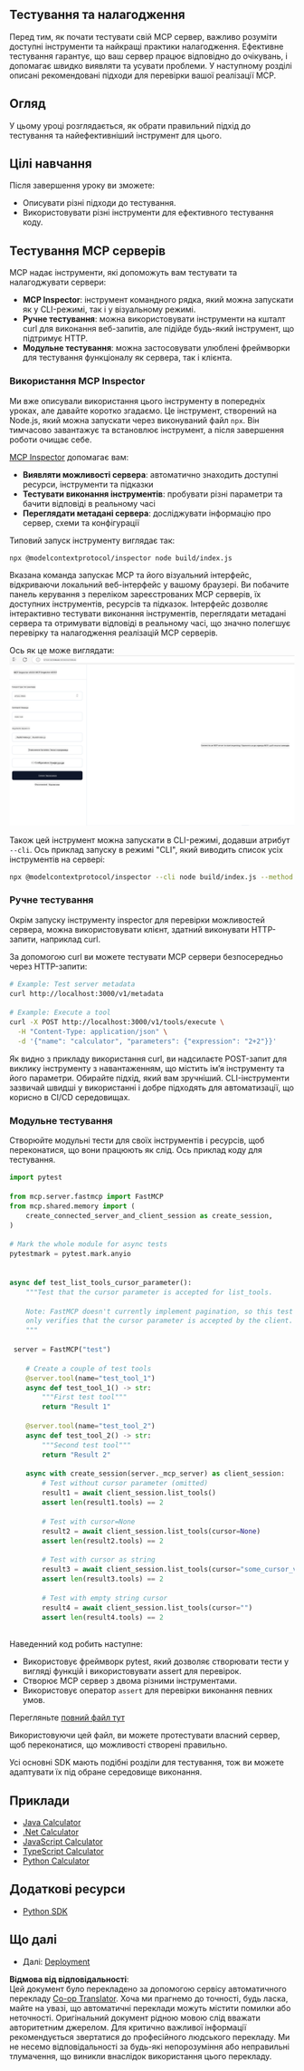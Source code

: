 <!--
CO_OP_TRANSLATOR_METADATA:
{
  "original_hash": "4e34e34e84f013e73c7eaa6d09884756",
  "translation_date": "2025-07-13T22:05:07+00:00",
  "source_file": "03-GettingStarted/08-testing/README.md",
  "language_code": "uk"
}
-->
## Тестування та налагодження

Перед тим, як почати тестувати свій MCP сервер, важливо розуміти доступні інструменти та найкращі практики налагодження. Ефективне тестування гарантує, що ваш сервер працює відповідно до очікувань, і допомагає швидко виявляти та усувати проблеми. У наступному розділі описані рекомендовані підходи для перевірки вашої реалізації MCP.

## Огляд

У цьому уроці розглядається, як обрати правильний підхід до тестування та найефективніший інструмент для цього.

## Цілі навчання

Після завершення уроку ви зможете:

- Описувати різні підходи до тестування.
- Використовувати різні інструменти для ефективного тестування коду.

## Тестування MCP серверів

MCP надає інструменти, які допоможуть вам тестувати та налагоджувати сервери:

- **MCP Inspector**: інструмент командного рядка, який можна запускати як у CLI-режимі, так і у візуальному режимі.
- **Ручне тестування**: можна використовувати інструменти на кшталт curl для виконання веб-запитів, але підійде будь-який інструмент, що підтримує HTTP.
- **Модульне тестування**: можна застосовувати улюблені фреймворки для тестування функціоналу як сервера, так і клієнта.

### Використання MCP Inspector

Ми вже описували використання цього інструменту в попередніх уроках, але давайте коротко згадаємо. Це інструмент, створений на Node.js, який можна запускати через виконуваний файл `npx`. Він тимчасово завантажує та встановлює інструмент, а після завершення роботи очищає себе.

[MCP Inspector](https://github.com/modelcontextprotocol/inspector) допомагає вам:

- **Виявляти можливості сервера**: автоматично знаходить доступні ресурси, інструменти та підказки
- **Тестувати виконання інструментів**: пробувати різні параметри та бачити відповіді в реальному часі
- **Переглядати метадані сервера**: досліджувати інформацію про сервер, схеми та конфігурації

Типовий запуск інструменту виглядає так:

```bash
npx @modelcontextprotocol/inspector node build/index.js
```

Вказана команда запускає MCP та його візуальний інтерфейс, відкриваючи локальний веб-інтерфейс у вашому браузері. Ви побачите панель керування з переліком зареєстрованих MCP серверів, їх доступних інструментів, ресурсів та підказок. Інтерфейс дозволяє інтерактивно тестувати виконання інструментів, переглядати метадані сервера та отримувати відповіді в реальному часі, що значно полегшує перевірку та налагодження реалізацій MCP серверів.

Ось як це може виглядати: ![Inspector](../../../../translated_images/connect.141db0b2bd05f096fb1dd91273771fd8b2469d6507656c3b0c9df4b3c5473929.uk.png)

Також цей інструмент можна запускати в CLI-режимі, додавши атрибут `--cli`. Ось приклад запуску в режимі "CLI", який виводить список усіх інструментів на сервері:

```sh
npx @modelcontextprotocol/inspector --cli node build/index.js --method tools/list
```

### Ручне тестування

Окрім запуску інструменту inspector для перевірки можливостей сервера, можна використовувати клієнт, здатний виконувати HTTP-запити, наприклад curl.

За допомогою curl ви можете тестувати MCP сервери безпосередньо через HTTP-запити:

```bash
# Example: Test server metadata
curl http://localhost:3000/v1/metadata

# Example: Execute a tool
curl -X POST http://localhost:3000/v1/tools/execute \
  -H "Content-Type: application/json" \
  -d '{"name": "calculator", "parameters": {"expression": "2+2"}}'
```

Як видно з прикладу використання curl, ви надсилаєте POST-запит для виклику інструменту з навантаженням, що містить ім’я інструменту та його параметри. Обирайте підхід, який вам зручніший. CLI-інструменти зазвичай швидші у використанні і добре підходять для автоматизації, що корисно в CI/CD середовищах.

### Модульне тестування

Створюйте модульні тести для своїх інструментів і ресурсів, щоб переконатися, що вони працюють як слід. Ось приклад коду для тестування.

```python
import pytest

from mcp.server.fastmcp import FastMCP
from mcp.shared.memory import (
    create_connected_server_and_client_session as create_session,
)

# Mark the whole module for async tests
pytestmark = pytest.mark.anyio


async def test_list_tools_cursor_parameter():
    """Test that the cursor parameter is accepted for list_tools.

    Note: FastMCP doesn't currently implement pagination, so this test
    only verifies that the cursor parameter is accepted by the client.
    """

 server = FastMCP("test")

    # Create a couple of test tools
    @server.tool(name="test_tool_1")
    async def test_tool_1() -> str:
        """First test tool"""
        return "Result 1"

    @server.tool(name="test_tool_2")
    async def test_tool_2() -> str:
        """Second test tool"""
        return "Result 2"

    async with create_session(server._mcp_server) as client_session:
        # Test without cursor parameter (omitted)
        result1 = await client_session.list_tools()
        assert len(result1.tools) == 2

        # Test with cursor=None
        result2 = await client_session.list_tools(cursor=None)
        assert len(result2.tools) == 2

        # Test with cursor as string
        result3 = await client_session.list_tools(cursor="some_cursor_value")
        assert len(result3.tools) == 2

        # Test with empty string cursor
        result4 = await client_session.list_tools(cursor="")
        assert len(result4.tools) == 2
    
```

Наведенний код робить наступне:

- Використовує фреймворк pytest, який дозволяє створювати тести у вигляді функцій і використовувати assert для перевірок.
- Створює MCP сервер з двома різними інструментами.
- Використовує оператор `assert` для перевірки виконання певних умов.

Перегляньте [повний файл тут](https://github.com/modelcontextprotocol/python-sdk/blob/main/tests/client/test_list_methods_cursor.py)

Використовуючи цей файл, ви можете протестувати власний сервер, щоб переконатися, що можливості створені правильно.

Усі основні SDK мають подібні розділи для тестування, тож ви можете адаптувати їх під обране середовище виконання.

## Приклади

- [Java Calculator](../samples/java/calculator/README.md)
- [.Net Calculator](../../../../03-GettingStarted/samples/csharp)
- [JavaScript Calculator](../samples/javascript/README.md)
- [TypeScript Calculator](../samples/typescript/README.md)
- [Python Calculator](../../../../03-GettingStarted/samples/python)

## Додаткові ресурси

- [Python SDK](https://github.com/modelcontextprotocol/python-sdk)

## Що далі

- Далі: [Deployment](../09-deployment/README.md)

**Відмова від відповідальності**:  
Цей документ було перекладено за допомогою сервісу автоматичного перекладу [Co-op Translator](https://github.com/Azure/co-op-translator). Хоча ми прагнемо до точності, будь ласка, майте на увазі, що автоматичні переклади можуть містити помилки або неточності. Оригінальний документ рідною мовою слід вважати авторитетним джерелом. Для критично важливої інформації рекомендується звертатися до професійного людського перекладу. Ми не несемо відповідальності за будь-які непорозуміння або неправильні тлумачення, що виникли внаслідок використання цього перекладу.